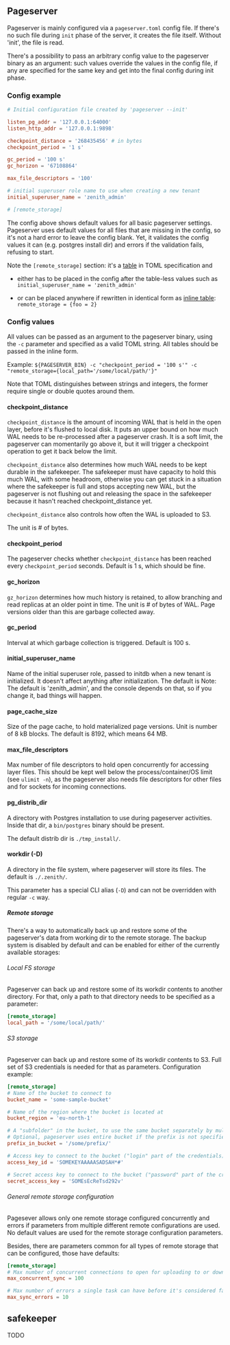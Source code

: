 ## Pageserver

Pageserver is mainly configured via a `pageserver.toml` config file.
If there's no such file during `init` phase of the server, it creates the file itself. Without 'init', the file is read.

There's a possibility to pass an arbitrary config value to the pageserver binary as an argument: such values override
the values in the config file, if any are specified for the same key and get into the final config during init phase.


### Config example

```toml
# Initial configuration file created by 'pageserver --init'

listen_pg_addr = '127.0.0.1:64000'
listen_http_addr = '127.0.0.1:9898'

checkpoint_distance = '268435456' # in bytes
checkpoint_period = '1 s'

gc_period = '100 s'
gc_horizon = '67108864'

max_file_descriptors = '100'

# initial superuser role name to use when creating a new tenant
initial_superuser_name = 'zenith_admin'

# [remote_storage]
```

The config above shows default values for all basic pageserver settings.
Pageserver uses default values for all files that are missing in the config, so it's not a hard error to leave the config blank.
Yet, it validates the config values it can (e.g. postgres install dir) and errors if the validation fails, refusing to start.

Note the `[remote_storage]` section: it's a [table](https://toml.io/en/v1.0.0#table) in TOML specification and

* either has to be placed in the config after the table-less values such as `initial_superuser_name = 'zenith_admin'`

* or can be placed anywhere if rewritten in identical form as [inline table](https://toml.io/en/v1.0.0#inline-table): `remote_storage = {foo = 2}`

### Config values

All values can be passed as an argument to the pageserver binary, using the `-c` parameter and specified as a valid TOML string. All tables should be passed in the inline form.

Example: `${PAGESERVER_BIN} -c "checkpoint_period = '100 s'" -c "remote_storage={local_path='/some/local/path/'}"`

Note that TOML distinguishes between strings and integers, the former require single or double quotes around them.

#### checkpoint_distance

`checkpoint_distance` is the amount of incoming WAL that is held in
the open layer, before it's flushed to local disk. It puts an upper
bound on how much WAL needs to be re-processed after a pageserver
crash. It is a soft limit, the pageserver can momentarily go above it,
but it will trigger a checkpoint operation to get it back below the
limit.

`checkpoint_distance` also determines how much WAL needs to be kept
durable in the safekeeper.  The safekeeper must have capacity to hold
this much WAL, with some headroom, otherwise you can get stuck in a
situation where the safekeeper is full and stops accepting new WAL,
but the pageserver is not flushing out and releasing the space in the
safekeeper because it hasn't reached checkpoint_distance yet.

`checkpoint_distance` also controls how often the WAL is uploaded to
S3.

The unit is # of bytes.

#### checkpoint_period

The pageserver checks whether `checkpoint_distance` has been reached
every `checkpoint_period` seconds. Default is 1 s, which should be
fine.

#### gc_horizon

`gz_horizon` determines how much history is retained, to allow
branching and read replicas at an older point in time. The unit is #
of bytes of WAL. Page versions older than this are garbage collected
away.

#### gc_period

Interval at which garbage collection is triggered. Default is 100 s.

#### initial_superuser_name

Name of the initial superuser role, passed to initdb when a new tenant
is initialized. It doesn't affect anything after initialization. The
default is Note: The default is 'zenith_admin', and the console
depends on that, so if you change it, bad things will happen.

#### page_cache_size

Size of the page cache, to hold materialized page versions. Unit is
number of 8 kB blocks. The default is 8192, which means 64 MB.

#### max_file_descriptors

Max number of file descriptors to hold open concurrently for accessing
layer files. This should be kept well below the process/container/OS
limit (see `ulimit -n`), as the pageserver also needs file descriptors
for other files and for sockets for incoming connections.

#### pg_distrib_dir

A directory with Postgres installation to use during pageserver activities.
Inside that dir, a `bin/postgres` binary should be present.

The default distrib dir is `./tmp_install/`.

#### workdir (-D)

A directory in the file system, where pageserver will store its files.
The default is `./.zenith/`.

This parameter has a special CLI alias (`-D`) and can not be overridden with regular `-c` way.

##### Remote storage

There's a way to automatically back up and restore some of the pageserver's data from working dir to the remote storage.
The backup system is disabled by default and can be enabled for either of the currently available storages:

###### Local FS storage

Pageserver can back up and restore some of its workdir contents to another directory.
For that, only a path to that directory needs to be specified as a parameter:

```toml
[remote_storage]
local_path = '/some/local/path/'
```

###### S3 storage

Pageserver can back up and restore some of its workdir contents to S3.
Full set of S3 credentials is needed for that as parameters.
Configuration example:

```toml
[remote_storage]
# Name of the bucket to connect to
bucket_name = 'some-sample-bucket'

# Name of the region where the bucket is located at
bucket_region = 'eu-north-1'

# A "subfolder" in the bucket, to use the same bucket separately by multiple pageservers at once.
# Optional, pageserver uses entire bucket if the prefix is not specified.
prefix_in_bucket = '/some/prefix/'

# Access key to connect to the bucket ("login" part of the credentials)
access_key_id = 'SOMEKEYAAAAASADSAH*#'

# Secret access key to connect to the bucket ("password" part of the credentials)
secret_access_key = 'SOMEsEcReTsd292v'
```

###### General remote storage configuration

Pagesever allows only one remote storage configured concurrently and errors if parameters from multiple different remote configurations are used.
No default values are used for the remote storage configuration parameters.

Besides, there are parameters common for all types of remote storage that can be configured, those have defaults:

```toml
[remote_storage]
# Max number of concurrent connections to open for uploading to or downloading from the remote storage.
max_concurrent_sync = 100

# Max number of errors a single task can have before it's considered failed and not attempted to run anymore.
max_sync_errors = 10
```


## safekeeper

TODO
